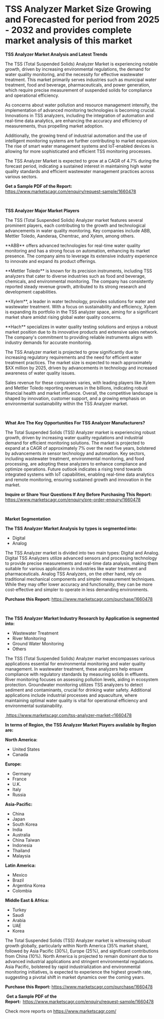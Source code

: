 <p><h1>TSS Analyzer Market Size Growing and Forecasted for period from 2025 - 2032 and provides complete market analysis of this market</h1></p><p><strong>TSS Analyzer Market Analysis and Latest Trends</strong></p>
<p><p>The TSS (Total Suspended Solids) Analyzer Market is experiencing notable growth, driven by increasing environmental regulations, the demand for water quality monitoring, and the necessity for effective wastewater treatment. This market primarily serves industries such as municipal water treatment, food and beverage, pharmaceuticals, and power generation, which require precise measurement of suspended solids for compliance and operational efficiency.</p><p>As concerns about water pollution and resource management intensify, the implementation of advanced monitoring technologies is becoming crucial. Innovations in TSS analyzers, including the integration of automation and real-time data analytics, are enhancing the accuracy and efficiency of measurements, thus propelling market adoption.</p><p>Additionally, the growing trend of industrial automation and the use of intelligent monitoring systems are further contributing to market expansion. The rise of smart water management systems and IoT-enabled devices is allowing for more sophisticated and efficient TSS monitoring processes. </p><p>The TSS Analyzer Market is expected to grow at a CAGR of 4.7% during the forecast period, indicating a sustained interest in maintaining high water quality standards and efficient wastewater management practices across various sectors.</p></p>
<p><strong>Get a Sample PDF of the Report:&nbsp;</strong> <a href="https://www.marketscagr.com/enquiry/request-sample/1660478?utm_campaign=1999&utm_medium=2&utm_source=Github&utm_content=ia&utm_term=20022025&utm_id=tss-analyzer">https://www.marketscagr.com/enquiry/request-sample/1660478</a></p>
<p>&nbsp;</p>
<p><strong>TSS Analyzer Major Market Players</strong></p>
<p><p>The TSS (Total Suspended Solids) Analyzer market features several prominent players, each contributing to the growth and technological advancements in water quality monitoring. Key companies include ABB, Mettler Toledo, Aanderaa, Chemtrac, and Xylem, among others.</p><p>**ABB** offers advanced technologies for real-time water quality monitoring and has a strong focus on automation, enhancing its market presence. The company aims to leverage its extensive industry experience to innovate and expand its product offerings.</p><p>**Mettler Toledo** is known for its precision instruments, including TSS analyzers that cater to diverse industries such as food and beverage, chemicals, and environmental monitoring. The company has consistently reported steady revenue growth, attributed to its strong research and development capabilities.</p><p>**Xylem**, a leader in water technology, provides solutions for water and wastewater treatment. With a focus on sustainability and efficiency, Xylem is expanding its portfolio in the TSS analyzer space, aiming for a significant market share amidst rising global water quality concerns.</p><p>**Hach** specializes in water quality testing solutions and enjoys a robust market position due to its innovative products and extensive sales network. The company's commitment to providing reliable instruments aligns with industry demands for accurate monitoring.</p><p>The TSS Analyzer market is projected to grow significantly due to increasing regulatory requirements and the need for efficient water treatment practices. The market size is expected to reach approximately $XX million by 2025, driven by advancements in technology and increased awareness of water quality issues.</p><p>Sales revenue for these companies varies, with leading players like Xylem and Mettler Toledo reporting revenues in the billions, indicating robust financial health and market influence. Overall, the competitive landscape is shaped by innovation, customer support, and a growing emphasis on environmental sustainability within the TSS Analyzer market.</p></p>
<p>&nbsp;</p>
<p><strong>What Are The Key Opportunities For TSS Analyzer Manufacturers?</strong></p>
<p><p>The Total Suspended Solids (TSS) Analyzer market is experiencing robust growth, driven by increasing water quality regulations and industrial demand for efficient monitoring solutions. The market is projected to expand at a CAGR of approximately 7% over the next five years, bolstered by advancements in sensor technology and automation. Key sectors, including wastewater treatment, environmental monitoring, and food processing, are adopting these analyzers to enhance compliance and optimize operations. Future outlook indicates a rising trend towards integrated systems with IoT capabilities, enabling real-time data analytics and remote monitoring, ensuring sustained growth and innovation in the market.</p></p>
<p><strong>Inquire or Share Your Questions If Any Before Purchasing This Report:</strong> <a href="https://www.marketscagr.com/enquiry/pre-order-enquiry/1660478?utm_campaign=1999&utm_medium=2&utm_source=Github&utm_content=ia&utm_term=20022025&utm_id=tss-analyzer">https://www.marketscagr.com/enquiry/pre-order-enquiry/1660478</a></p>
<p>&nbsp;</p>
<p><strong>Market Segmentation</strong></p>
<p><strong>The TSS Analyzer Market Analysis by types is segmented into:</strong></p>
<p><ul><li>Digital</li><li>Analog</li></ul></p>
<p><p>The TSS Analyzer market is divided into two main types: Digital and Analog. Digital TSS Analyzers utilize advanced sensors and processing technology to provide precise measurements and real-time data analysis, making them suitable for various applications in industries like water treatment and pharmaceuticals. Analog TSS Analyzers, on the other hand, rely on traditional mechanical components and simpler measurement techniques. While they may offer lower accuracy and functionality, they can be more cost-effective and simpler to operate in less demanding environments.</p></p>
<p><strong>Purchase this Report:&nbsp;</strong><a href="https://www.marketscagr.com/purchase/1660478?utm_campaign=1999&utm_medium=2&utm_source=Github&utm_content=ia&utm_term=20022025&utm_id=tss-analyzer">https://www.marketscagr.com/purchase/1660478</a></p>
<p>&nbsp;</p>
<p><strong>The TSS Analyzer Market Industry Research by Application is segmented into:</strong></p>
<p><ul><li>Wastewater Treatment</li><li>River Monitoring</li><li>Ground Water Monitoring</li><li>Others</li></ul></p>
<p><p>The TSS (Total Suspended Solids) Analyzer market encompasses various applications essential for environmental monitoring and water quality management. In wastewater treatment, these analyzers help ensure compliance with regulatory standards by measuring solids in effluents. River monitoring focuses on assessing pollution levels, aiding in ecosystem protection. Groundwater monitoring utilizes TSS analyzers to detect sediment and contaminants, crucial for drinking water safety. Additional applications include industrial processes and aquaculture, where maintaining optimal water quality is vital for operational efficiency and environmental sustainability.</p></p>
<p><a href="https://www.marketscagr.com/tss-analyzer-market-r1660478?utm_campaign=1999&utm_medium=2&utm_source=Github&utm_content=ia&utm_term=20022025&utm_id=tss-analyzer">&nbsp;https://www.marketscagr.com/tss-analyzer-market-r1660478</a></p>
<p><strong>In terms of Region, the TSS Analyzer Market Players available by Region are:</strong></p>
<p>
    <p> <strong> North America: </strong>
        <ul>
            <li>United States</li>
            <li>Canada</li>
        </ul>
        </p> 
    <p> <strong> Europe: </strong>
        <ul>
            <li>Germany</li>
            <li>France</li>
            <li>U.K.</li>
            <li>Italy</li>
            <li>Russia</li>
        </ul>
        </p> 
    <p> <strong> Asia-Pacific: </strong>
        <ul>
            <li>China</li>
            <li>Japan</li>
            <li>South Korea</li>
            <li>India</li>
            <li>Australia</li>
            <li>China Taiwan</li>
            <li>Indonesia</li>
            <li>Thailand</li>
            <li>Malaysia</li>
        </ul>
        </p> 
    <p> <strong> Latin America: </strong>
        <ul>
            <li>Mexico</li>
            <li>Brazil</li>
            <li>Argentina Korea</li>
            <li>Colombia</li>
        </ul>
        </p> 
    <p> <strong> Middle East & Africa: </strong>
        <ul>
            <li>Turkey</li>
            <li>Saudi</li>
            <li>Arabia</li>
            <li>UAE</li>
            <li>Korea</li>
        </ul>
    </p>
    </p>
<p><p>The Total Suspended Solids (TSS) Analyzer market is witnessing robust growth globally, particularly within North America (35% market share), followed by Asia Pacific (30%), Europe (25%), and significant contributions from China (10%). North America is projected to remain dominant due to advanced industrial applications and stringent environmental regulations. Asia Pacific, bolstered by rapid industrialization and environmental monitoring initiatives, is expected to experience the highest growth rate, suggesting a pivotal shift in market dynamics over the coming years.</p></p>
<p><strong>Purchase this Report: </strong><a href="https://www.marketscagr.com/purchase/1660478?utm_campaign=1999&utm_medium=2&utm_source=Github&utm_content=ia&utm_term=20022025&utm_id=tss-analyzer">https://www.marketscagr.com/purchase/1660478</a></p>
<p>&nbsp;<strong>Get a Sample PDF of the Report:&nbsp;&nbsp;</strong><a href="https://www.marketscagr.com/enquiry/request-sample/1660478?utm_campaign=1999&utm_medium=2&utm_source=Github&utm_content=ia&utm_term=20022025&utm_id=tss-analyzer">https://www.marketscagr.com/enquiry/request-sample/1660478</a></p>
<p><strong></strong></p>
<p>Check more reports on <a href="https://www.marketscagr.com/?utm_campaign=1999&utm_medium=2&utm_source=Github&utm_content=ia&utm_term=20022025&utm_id=tss-analyzer">https://www.marketscagr.com/</a></p>